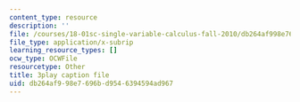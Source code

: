 ```yaml
---
content_type: resource
description: ''
file: /courses/18-01sc-single-variable-calculus-fall-2010/db264af998e7696bd9546394594ad967_pWXh5t-37Qg.srt
file_type: application/x-subrip
learning_resource_types: []
ocw_type: OCWFile
resourcetype: Other
title: 3play caption file
uid: db264af9-98e7-696b-d954-6394594ad967
---
```

